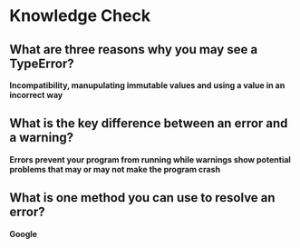 # Knowledge Check

## What are three reasons why you may see a TypeError?
**Incompatibility, manupulating immutable values and using a value in an incorrect way**
## What is the key difference between an error and a warning?
**Errors prevent your program from running while warnings show potential problems that may or may not make the program crash**
## What is one method you can use to resolve an error?
**Google**